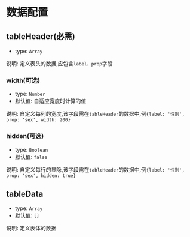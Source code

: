 # 数据配置
## tableHeader(必需)
- type: `Array`

说明: 定义表头的数据,应包含`label、prop`字段

### width(可选)
- type: `Number`
- 默认值: 自适应宽度时计算的值

说明: 自定义每列的宽度,该字段需在`tableHeader`的数据中,例`{label: '性别', prop: 'sex', width: 200}`

### hidden(可选)
- type: `Boolean`
- 默认值: `false`

说明: 自定义每行的显隐,该字段需在`tableHeader`的数据中,例`{label: '性别', prop: 'sex', hidden: true}`

## tableData
- type: `Array`
- 默认值: `[]`

说明: 定义表体的数据